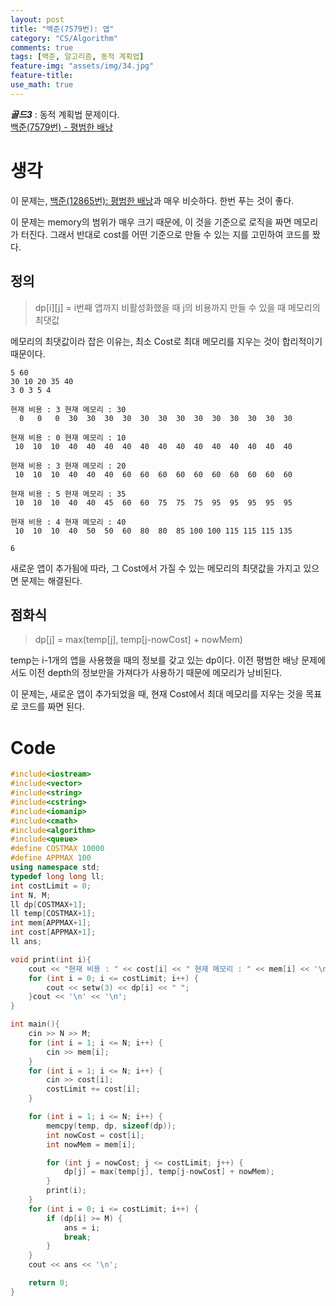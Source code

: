 ```yaml
---
layout: post
title: "백준(7579번): 앱"
category: "CS/Algorithm"
comments: true
tags: [백준, 알고리즘, 동적 계획법]
feature-img: "assets/img/34.jpg"
feature-title:
use_math: true
---
```


**_골드3_** : 동적 계획법 문제이다.  
[백준(7579번) - 평범한 배낭](https://www.acmicpc.net/problem/7579)

# 생각

이 문제는, [백준(12865번): 평범한 배낭](https://wansook0316.github.io/cs/algorithm/2020/04/17/백준-평범한-배낭.html)과 매우 비슷하다. 한번 푸는 것이 좋다.

이 문제는 memory의 범위가 매우 크기 때문에, 이 것을 기준으로 로직을 짜면 메모리가 터진다. 그래서 반대로 cost를 어떤 기준으로 만들 수 있는 지를 고민하여 코드를 짰다.

## 정의

> dp[i][j] = i번째 앱까지 비활성화했을 때 j의 비용까지 만들 수 있을 때 메모리의 최댓값

메모리의 최댓값이라 잡은 이유는, 최소 Cost로 최대 메모리를 지우는 것이 합리적이기 때문이다.

```
5 60
30 10 20 35 40
3 0 3 5 4

현재 비용 : 3 현재 메모리 : 30
  0   0   0  30  30  30  30  30  30  30  30  30  30  30  30  30

현재 비용 : 0 현재 메모리 : 10
 10  10  10  40  40  40  40  40  40  40  40  40  40  40  40  40

현재 비용 : 3 현재 메모리 : 20
 10  10  10  40  40  40  60  60  60  60  60  60  60  60  60  60

현재 비용 : 5 현재 메모리 : 35
 10  10  10  40  40  45  60  60  75  75  75  95  95  95  95  95

현재 비용 : 4 현재 메모리 : 40
 10  10  10  40  50  50  60  80  80  85 100 100 115 115 115 135

6
```

새로운 앱이 추가됨에 따라, 그 Cost에서 가질 수 있는 메모리의 최댓값을 가지고 있으면 문제는 해결된다.

## 점화식

> dp[j] = max(temp[j], temp[j-nowCost] + nowMem)

temp는 i-1개의 앱을 사용했을 때의 정보를 갖고 있는 dp이다. 이전 평범한 배낭 문제에서도 이전 depth의 정보만을 가져다가 사용하기 때문에 메모리가 낭비된다.

이 문제는, 새로운 앱이 추가되었을 때, 현재 Cost에서 최대 메모리를 지우는 것을 목표로 코드를 짜면 된다.

# Code

```c++
#include<iostream>
#include<vector>
#include<string>
#include<cstring>
#include<iomanip>
#include<cmath>
#include<algorithm>
#include<queue>
#define COSTMAX 10000
#define APPMAX 100
using namespace std;
typedef long long ll;
int costLimit = 0;
int N, M;
ll dp[COSTMAX+1];
ll temp[COSTMAX+1];
int mem[APPMAX+1];
int cost[APPMAX+1];
ll ans;

void print(int i){
    cout << "현재 비용 : " << cost[i] << " 현재 메모리 : " << mem[i] << '\n';
    for (int i = 0; i <= costLimit; i++) {
        cout << setw(3) << dp[i] << " ";
    }cout << '\n' << '\n';
}

int main(){
    cin >> N >> M;
    for (int i = 1; i <= N; i++) {
        cin >> mem[i];
    }
    for (int i = 1; i <= N; i++) {
        cin >> cost[i];
        costLimit += cost[i];
    }

    for (int i = 1; i <= N; i++) {
        memcpy(temp, dp, sizeof(dp));
        int nowCost = cost[i];
        int nowMem = mem[i];

        for (int j = nowCost; j <= costLimit; j++) {
            dp[j] = max(temp[j], temp[j-nowCost] + nowMem);
        }
        print(i);
    }
    for (int i = 0; i <= costLimit; i++) {
        if (dp[i] >= M) {
            ans = i;
            break;
        }
    }
    cout << ans << '\n';

    return 0;
}
```
